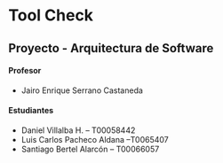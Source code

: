 # Tool Check
## Proyecto - Arquitectura de Software
#### Profesor
- Jairo Enrique Serrano Castaneda
#### Estudiantes
- Daniel Villalba H. – T00058442
- Luis Carlos Pacheco Aldana –T0065407
- Santiago Bertel Alarcón – T00066057
